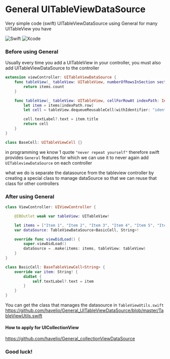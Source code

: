 # General UITableViewDataSource
Very simple code (swift) UITableViewDataSource using General for many UITableView you have

![Swift](https://img.shields.io/badge/-Swift-333333?style=flat&logo=swift)
![Xcode](https://img.shields.io/badge/-Xcode-333333?style=flat&logo=xcode)

### Before using General

Usually every time you add a UITableView in your controller, you must also add UITableViewDataSource to the controller
```swift
extension viewController: UITableViewDataSource {
    func tableView(_ tableView: UITableView, numberOfRowsInSection section: Int) -> Int {
        return items.count
    }

    func tableView(_ tableView: UITableView, cellForRowAt indexPath: IndexPath) -> UITableViewCell {
        let item = items[indexPath.row]
        let cell = tableView.dequeueReusableCell(withIdentifier: "identifier", for: indexPath) as! BaseCell

        cell.textLabel?.text = item.title
        return cell
    }
}

class BaseCell: UITableViewCell {}
```

in programming we know 1 quote `"never repeat yourself"`
therefore swift provides `General` features for which we can use it to never again add `UITableviewDataSource` on each controller

what we do is separate the datasource from the tableview controller by creating a special class
to manage dataSource so that we can reuse that class for other controllers

### After using General
```swift
class ViewController: UIViewController {

    @IBOutlet weak var tableView: UITableView!

    let items = ["Item 1", "Item 2", "Item 3", "Item 4", "Item 5", "Item 6"]
    var dataSource: TableViewDataSource<BasicCell, String>!

    override func viewDidLoad() {
        super.viewDidLoad()
        dataSource = .make(items: items, tableView: tableView)
    }
}

class BasicCell: BaseTableViewCell<String> {
    override var item: String! {
        didSet {
            self.textLabel?.text = item
        }
    }
}
```
You can get the class that manages the datasource in `TableViewUtils.swift` https://github.com/havelio/General_UITableViewDataSource/blob/master/TableViewUtils.swift

#### How to apply for UICollectionView
https://github.com/havelio/General_collectionViewDataSource
### Good luck!
